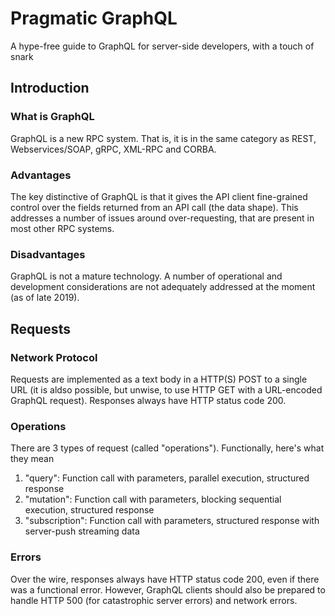 # Pragmatic GraphQL
A hype-free guide to GraphQL for server-side developers, with a touch of snark

## Introduction

### What is GraphQL
GraphQL is a new RPC system. That is, it is in the same category as REST, Webservices/SOAP, gRPC, XML-RPC and CORBA.

### Advantages
The key distinctive of GraphQL is that it gives the API client fine-grained control over the fields returned from an API call (the data shape). This addresses a number of issues around over-requesting, that are present in most other RPC systems.

### Disadvantages
GraphQL is not a mature technology. A number of operational and development considerations are not adequately addressed at the moment (as of late 2019).

## Requests

### Network Protocol
Requests are implemented as a text body in a HTTP(S) POST to a single URL (it is aldso possible, but unwise, to use HTTP GET with a URL-encoded GraphQL request). Responses always have HTTP status code 200.

### Operations
There are 3 types of request (called "operations"). Functionally, here's what they mean

1. "query": Function call with parameters, parallel execution, structured response
2. "mutation": Function call with parameters, blocking sequential execution, structured response
3. "subscription": Function call with parameters, structured response with server-push streaming data

### Errors
Over the wire, responses always have HTTP status code 200, even if there was a functional error. However, GraphQL clients should also be prepared to handle HTTP 500 (for catastrophic server errors) and network errors.
